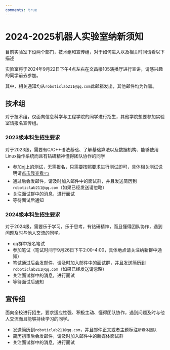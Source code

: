 ```yaml
---
comments: true
---
```

# 2024-2025机器人实验室纳新须知

目前实验室下设两个部门，技术组和宣传组，对于如何进入以及相关时间请看以下描述

实验室将于2024年9月22日下午4点左右在文昌楼105演播厅进行宣讲，请感兴趣的同学前去参加。

其中，相关通知均从`roboticlab211@qq.com`此邮箱发出，其他邮件均为诈骗。

## 技术组

对于技术组，仅面向信息科学与工程学院的同学进行招生，其他学院想要参加实验室请报名宣传组。

### 2023级本科生招生要求

对于2023级，需要有C/C++语法基础、了解基础算法以及数据机构、能够使用Linux操作系统而且有钻研精神懂得团队协作的同学

- 参加oj上的测试，无需报名，只需要按照要求进行测试即可，具体相关测试说明请[点击我查看👈](https://sdnuroboticsailab.github.io/others/2023test/)
- 通过后会发邮件，请及时加入邮件中的面试群，并且发送简历到`roboticlab211@qq.com`（如果已经发送请忽略）
- 关注面试群中的消息，进行面试
- 等待面试后通知

### 2024级本科生招生要求

对于2024级，需要乐于学习，乐于思考，有钻研精神，而且懂得团队协作，遇到问题及时与他人交流的同学。

- qq群中报名笔试
- 参加笔试（笔试时间于9月26日下午2:00-4:00，具体地点请关注纳新群中通知）
- 笔试通过后会发邮件，请及时加入邮件中的面试群，并且发送简历到`roboticlab211@qq.com`（如果已经发送请忽略）
- 关注面试群中的消息，进行面试
- 等待面试后通知

## 宣传组

面向全校进行招生，要求适应性强、积极主动、懂得团队协作，遇到问题及时与他人交流而且能够持续学习的同学。

- 发送简历到`roboticlab211@qq.com`，并且邮件正文或者主题标注`新媒体团队`
- 简历初审后会发邮件，请及时加入邮件中的新媒体面试群
- 关注面试群中的消息，进行面试
